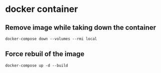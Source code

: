 # docker container 

## 	Remove image while taking down the container
```
docker-compose down --volumes --rmi local
```

## 	Force rebuil of the image
```
docker-compose up -d --build 
```